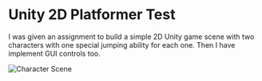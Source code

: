 # Unity 2D Platformer Test
I was given an assignment to build a simple 2D Unity game scene with two characters with one special jumping
ability for each one. Then I have implement GUI controls too.

![Character
Scene](https://raw.githubusercontent.com/KIRPAT/unity-2d-assignment/master/ScreenShots/in-game.png)



